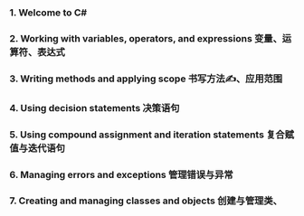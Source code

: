 ### 1. Welcome to C#
### 2. Working with variables, operators, and expressions 变量、运算符、表达式
### 3. Writing methods and applying scope 书写方法✍️、应用范围
### 4. Using decision statements 决策语句
### 5. Using compound assignment and iteration statements 复合赋值与迭代语句
### 6. Managing errors and exceptions 管理错误与异常
### 7. Creating and managing classes and objects 创建与管理类、

